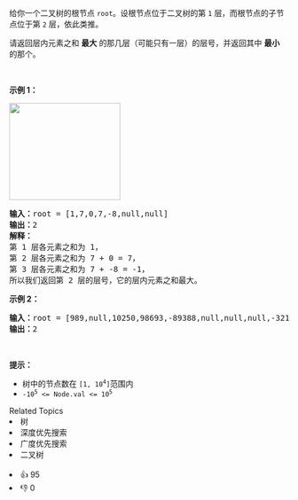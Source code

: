 <p>给你一个二叉树的根节点&nbsp;<code>root</code>。设根节点位于二叉树的第 <code>1</code> 层，而根节点的子节点位于第 <code>2</code> 层，依此类推。</p>

<p>请返回层内元素之和 <strong>最大</strong> 的那几层（可能只有一层）的层号，并返回其中&nbsp;<strong>最小</strong> 的那个。</p>

<p>&nbsp;</p>

<p><strong>示例 1：</strong></p>

<p><strong><img alt="" src="https://assets.leetcode-cn.com/aliyun-lc-upload/uploads/2019/08/17/capture.jpeg" style="height: 175px; width: 200px;" /></strong></p>

<pre>
<strong>输入：</strong>root = [1,7,0,7,-8,null,null]
<strong>输出：</strong>2
<strong>解释：</strong>
第 1 层各元素之和为 1，
第 2 层各元素之和为 7 + 0 = 7，
第 3 层各元素之和为 7 + -8 = -1，
所以我们返回第 2 层的层号，它的层内元素之和最大。
</pre>

<p><strong>示例 2：</strong></p>

<pre>
<strong>输入：</strong>root = [989,null,10250,98693,-89388,null,null,null,-32127]
<strong>输出：</strong>2
</pre>

<p>&nbsp;</p>

<p><strong>提示：</strong></p>

<ul>
	<li>树中的节点数在<meta charset="UTF-8" />&nbsp;<code>[1, 10<sup>4</sup>]</code>范围内<meta charset="UTF-8" /></li>
	<li><code>-10<sup>5</sup>&nbsp;&lt;= Node.val &lt;= 10<sup>5</sup></code></li>
</ul>
<div><div>Related Topics</div><div><li>树</li><li>深度优先搜索</li><li>广度优先搜索</li><li>二叉树</li></div></div><br><div><li>👍 95</li><li>👎 0</li></div>